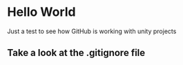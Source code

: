 # Hello World

Just a test to see how GitHub is working with unity projects

## Take a look at the .gitignore file


